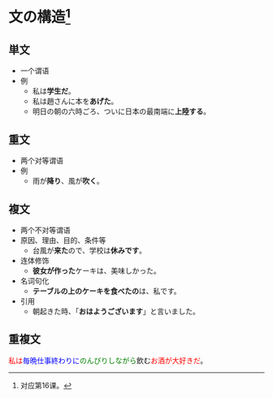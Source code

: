 # 文の構造[^title]

## 単文 
- 一个谓语
- 例
  - 私は**学生だ**。
  - 私は趙さんに本を**あげた**。
  - 明日の朝の六時ごろ、ついに日本の最南端に**上陸する**。
## 重文
- 两个对等谓语
- 例
  - 雨が**降り**、風が**吹く**。
## 複文
- 两个不对等谓语
- 原因、理由、目的、条件等
  - 台風が**来た**ので、学校は**休みです**。
- 连体修饰
  - **彼女が作った**ケーキは、美味しかった。
- 名词句化
  - **テーブルの上のケーキを食べたの**は、私です。
- 引用
  - 朝起きた時、「**おはようございます**」と言いました。
## 重複文
<font color="red">私は</font><font color="blue">毎晩仕事終わりに</font><font color="green">のんびりしながら</font>飲む<font color="red">お酒が大好きだ</font>。

[^title]: 对应第16课。
